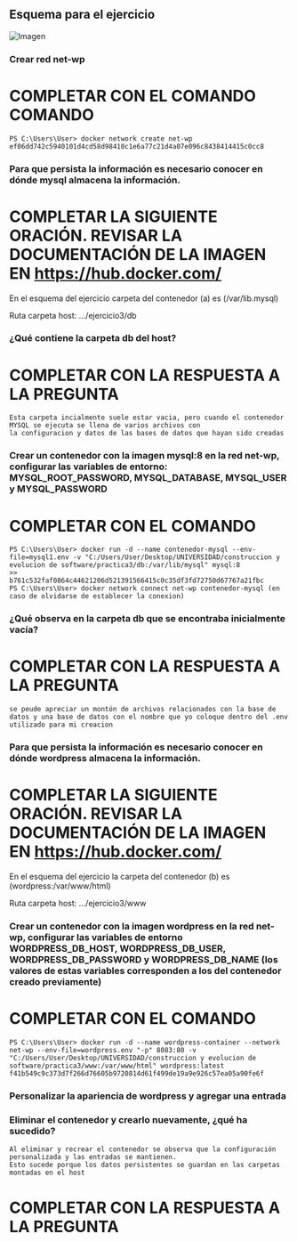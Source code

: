 ## Esquema para el ejercicio
![Imagen](img/esquema-ejercicio3.PNG)

### Crear red net-wp
# COMPLETAR CON EL COMANDO COMANDO
````
PS C:\Users\User> docker network create net-wp
ef06dd742c5940101d4cd58d98410c1e6a77c21d4a07e096c8438414415c0cc8
````

### Para que persista la información es necesario conocer en dónde mysql almacena la información.
# COMPLETAR LA SIGUIENTE ORACIÓN. REVISAR LA DOCUMENTACIÓN DE LA IMAGEN EN https://hub.docker.com/
En el esquema del ejercicio carpeta del contenedor (a) es (/var/lib.mysql) 

Ruta carpeta host: .../ejercicio3/db

### ¿Qué contiene la carpeta db del host?
# COMPLETAR CON LA RESPUESTA A LA PREGUNTA
````
Esta carpeta incialmente suele estar vacia, pero cuando el contenedor MYSQL se ejecuta se llena de varios archivos con
la configuracion y datos de las bases de datos que hayan sido creadas
````

### Crear un contenedor con la imagen mysql:8  en la red net-wp, configurar las variables de entorno: MYSQL_ROOT_PASSWORD, MYSQL_DATABASE, MYSQL_USER y MYSQL_PASSWORD
# COMPLETAR CON EL COMANDO
````
PS C:\Users\User> docker run -d --name contenedor-mysql --env-file=mysql1.env -v "C:/Users/User/Desktop/UNIVERSIDAD/construccion y evolucion de software/practica3/db:/var/lib/mysql" mysql:8
>> 
b761c532faf0864c44621206d521391566415c0c35df3fd72750d67767a21fbc
PS C:\Users\User> docker network connect net-wp contenedor-mysql (en caso de olvidarse de establecer la conexion)
````

### ¿Qué observa en la carpeta db que se encontraba inicialmente vacía?
# COMPLETAR CON LA RESPUESTA A LA PREGUNTA
````
se peude apreciar un montón de archivos relacionados con la base de datos y una base de datos con el nombre que yo coloque dentro del .env
utilizado para mi creacion
````

### Para que persista la información es necesario conocer en dónde wordpress almacena la información.
# COMPLETAR LA SIGUIENTE ORACIÓN. REVISAR LA DOCUMENTACIÓN DE LA IMAGEN EN https://hub.docker.com/
En el esquema del ejercicio la carpeta del contenedor (b) es (wordpress:/var/www/html)

Ruta carpeta host: .../ejercicio3/www

### Crear un contenedor con la imagen wordpress en la red net-wp, configurar las variables de entorno WORDPRESS_DB_HOST, WORDPRESS_DB_USER, WORDPRESS_DB_PASSWORD y WORDPRESS_DB_NAME (los valores de estas variables corresponden a los del contenedor creado previamente)
# COMPLETAR CON EL COMANDO
````
PS C:\Users\User> docker run -d --name wordpress-container --network net-wp --env-file=wordpress.env "-p" 8083:80 -v "C:/Users/User/Desktop/UNIVERSIDAD/construccion y evolucion de software/practica3/www:/var/www/html" wordpress:latest
f41b549c9c373d7f266d76605b9720814d61f499de19a9e926c57ea05a90fe6f
````

### Personalizar la apariencia de wordpress y agregar una entrada

### Eliminar el contenedor y crearlo nuevamente, ¿qué ha sucedido?
````
Al eliminar y recrear el contenedor se observa que la configuración personalizada y las entradas se mantienen.
Esto sucede porque los datos persistentes se guardan en las carpetas montadas en el host 

````

# COMPLETAR CON LA RESPUESTA A LA PREGUNTA



